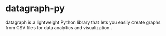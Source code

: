 # datagraph-py
datagraph is a lightweight Python library that lets you easily create graphs from CSV files for data analytics and visualization..
